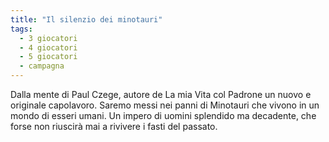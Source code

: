 ```yaml
---
title: "Il silenzio dei minotauri"
tags:
  - 3 giocatori
  - 4 giocatori
  - 5 giocatori
  - campagna
---
```


Dalla mente di Paul Czege, autore de La mia Vita col Padrone un nuovo e originale capolavoro.  Saremo messi nei panni di Minotauri che vivono in un mondo di esseri umani. Un impero di uomini splendido ma decadente, che forse non riuscirà mai a rivivere i fasti del passato.